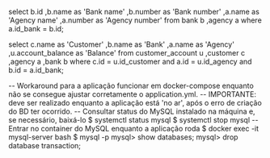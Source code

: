 select  b.id
       ,b.name    as 'Bank name'
       ,b.number  as 'Bank number'
       ,a.name    as 'Agency name'
       ,a.number  as 'Agency number'
from    bank   b
       ,agency a
where   a.id_bank = b.id;

select  c.name             as 'Customer'
       ,b.name             as 'Bank'
       ,a.name             as 'Agency'
       ,u.account_balance  as 'Balance'
from    customer_account u
       ,customer         c
       ,agency           a
       ,bank             b
where   c.id          = u.id_customer
  and   a.id          = u.id_agency
  and   b.id          = a.id_bank;
  
  
-- Workaround para a aplicação funcionar em docker-compose enquanto não se consegue ajustar corretamente o application.yml.
-- IMPORTANTE: deve ser realizado enquanto a aplicação está 'no ar', após o erro de criação do BD ter ocorrido. 
-- Consultar status do MySQL instalado na máquina e, se necessário, baixá-lo
$ systemctl status mysql
$ systemctl stop mysql
-- Entrar no container do MySQL enquanto a aplicação roda
$ docker exec -it mysql-server bash
$ mysql -p
mysql> show databases;
mysql> drop database transaction;
